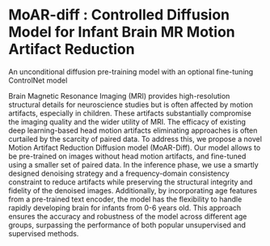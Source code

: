 # MoAR-diff :  Controlled Diffusion Model for Infant Brain MR Motion Artifact Reduction
An unconditional diffusion pre-training model with an optional fine-tuning ControlNet model

Brain Magnetic Resonance Imaging (MRI) provides high-resolution structural details for neuroscience studies but is often affected by motion artifacts, especially in children. These artifacts substantially compromise the imaging quality and the wider utility of MRI. The efficacy of existing deep learning-based head motion artifacts eliminating approaches is often curtailed by the scarcity of paired data. To address this, we propose a novel Motion Artifact Reduction Diffusion model (MoAR-Diff). Our model allows to be pre-trained on images without head motion artifacts, and fine-tuned using a smaller set of paired data. In the inference phase, we use a smartly designed denoising strategy and a frequency-domain consistency constraint to reduce artifacts while preserving the structural integrity and fidelity of the denoised images. Additionally, by incorporating age features from a pre-trained text encoder, the model has the flexibility to handle rapidly developing brain for infants from 0-6 years old. This approach ensures the accuracy and robustness of the model across different age groups, surpassing the performance of both popular unsupervised and supervised methods.
